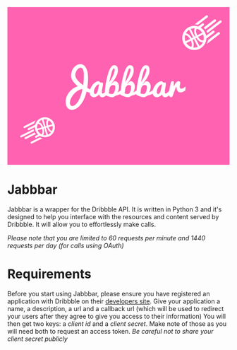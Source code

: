 <img src="https://github.com/Zabanaa/jabbbar/blob/develop/Jabbbar.png"
style="display: block; margin: 0 auto;">

# Jabbbar

Jabbbar is a wrapper for the Dribbble API. It is written in Python 3 and it's designed to
help you interface with the resources and content served by Dribbble. It will allow you to
effortlessly make calls.

_Please note that you are limited to 60 requests per minute and 1440 requests per day (for
calls using OAuth)_

# Requirements

Before you start using Jabbbar, please ensure you have registered an application with
Dribbble on their [developers site][1].
Give your application a name, a description, a url and a callback url (which will be used to
redirect your users after they agree to give you access to their information)
You will then get two keys: a *client id* and a *client secret*. Make note of
those as you will need both to request an access token.
_Be careful not to share your client secret publicly_

[1]: http://developer.dribbble.com/
